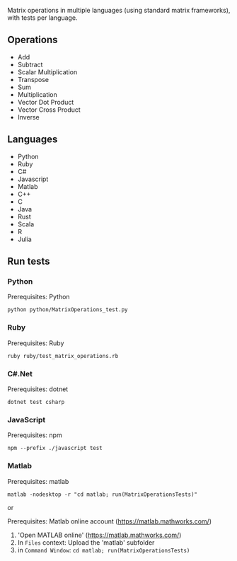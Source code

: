Matrix operations in multiple languages (using standard matrix frameworks), with tests per language.

Operations
---
- Add
- Subtract
- Scalar Multiplication
- Transpose
- Sum
- Multiplication
- Vector Dot Product
- Vector Cross Product
- Inverse

Languages
---
- Python
- Ruby
- C#
- Javascript
- Matlab
- C++
- C
- Java
- Rust
- Scala
- R
- Julia

Run tests
---

### Python

Prerequisites: Python

`python python/MatrixOperations_test.py`

### Ruby

Prerequisites: Ruby

`ruby ruby/test_matrix_operations.rb`

### C#.Net

Prerequisites: dotnet

`dotnet test csharp`

### JavaScript

Prerequisites: npm 

`npm --prefix ./javascript test`

### Matlab

Prerequisites: matlab 

`matlab -nodesktop -r "cd matlab; run(MatrixOperationsTests)"`

or 

Prerequisites: Matlab online account (https://matlab.mathworks.com/)

1. 'Open MATLAB online' (https://matlab.mathworks.com/)
2. In `Files` context: Upload the 'matlab' subfolder
3. in `Command Window`: `cd matlab; run(MatrixOperationsTests)`
